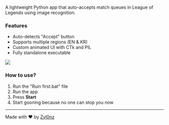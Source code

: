 A lightweight Python app that auto-accepts match queues in League of Legends using image recognition.

### Features
- Auto-detects "Accept" button
- Supports multiple regions (EN & KR)
- Custom animated UI with CTk and PIL
- Fully standalone executable

![](https://i.ibb.co/5WPHnc7s/League-Of-Legends-Auto-Accept-By-Zyl0nz.jpg)
### How to use?
1. Run the "Ruin first.bat" file
2. Run the app
3. Press **Start**
4. Start gooning because no one can stop you now

---

Made with ❤️ by [Zyl0nz](https://github.com/Zyl0nz)
